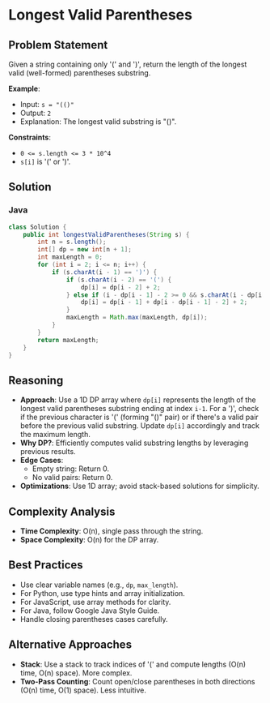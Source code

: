 # Longest Valid Parentheses

## Problem Statement
Given a string containing only '(' and ')', return the length of the longest valid (well-formed) parentheses substring.

**Example**:
- Input: `s = "(()"`
- Output: `2`
- Explanation: The longest valid substring is "()".

**Constraints**:
- `0 <= s.length <= 3 * 10^4`
- `s[i]` is '(' or ')'.

## Solution

### Java
```java
class Solution {
    public int longestValidParentheses(String s) {
        int n = s.length();
        int[] dp = new int[n + 1];
        int maxLength = 0;
        for (int i = 2; i <= n; i++) {
            if (s.charAt(i - 1) == ')') {
                if (s.charAt(i - 2) == '(') {
                    dp[i] = dp[i - 2] + 2;
                } else if (i - dp[i - 1] - 2 >= 0 && s.charAt(i - dp[i - 1] - 2) == '(') {
                    dp[i] = dp[i - 1] + dp[i - dp[i - 1] - 2] + 2;
                }
                maxLength = Math.max(maxLength, dp[i]);
            }
        }
        return maxLength;
    }
}
```

## Reasoning
- **Approach**: Use a 1D DP array where `dp[i]` represents the length of the longest valid parentheses substring ending at index `i-1`. For a ')', check if the previous character is '(' (forming "()" pair) or if there's a valid pair before the previous valid substring. Update `dp[i]` accordingly and track the maximum length.
- **Why DP?**: Efficiently computes valid substring lengths by leveraging previous results.
- **Edge Cases**:
  - Empty string: Return 0.
  - No valid pairs: Return 0.
- **Optimizations**: Use 1D array; avoid stack-based solutions for simplicity.

## Complexity Analysis
- **Time Complexity**: O(n), single pass through the string.
- **Space Complexity**: O(n) for the DP array.

## Best Practices
- Use clear variable names (e.g., `dp`, `max_length`).
- For Python, use type hints and array initialization.
- For JavaScript, use array methods for clarity.
- For Java, follow Google Java Style Guide.
- Handle closing parentheses cases carefully.

## Alternative Approaches
- **Stack**: Use a stack to track indices of '(' and compute lengths (O(n) time, O(n) space). More complex.
- **Two-Pass Counting**: Count open/close parentheses in both directions (O(n) time, O(1) space). Less intuitive.